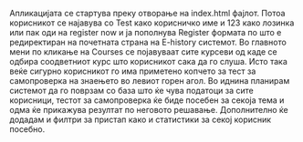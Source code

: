Апликацијата се стартува преку отворање на index.html фајлот. Потоа корисникот се најавува со Test како корисничко име и 123 како лозинка или пак оди на register now и ја пополнува Register формата по што е редиректиран на почетната страна на E-history системот. Во главното мени по кликање на Courses се појавуваат сите курсеви од каде се одбира соодветниот курс што корисникот сака да го слуша. Исто така веќе сигурно корисникот го има приметено копчето за тест за самопроверка на знаењето во левиот горен агол. Во иднина планирам системот да го поврзам со база што ќе чува податоци за сите корисници, тестот за самопроверка ќе биде посебен за секоја тема и одма ќе прикажува резултат по неговото решавање. Дополнително ќе додадам и филтри за пристап како и статистики за секој корисник посебно.
